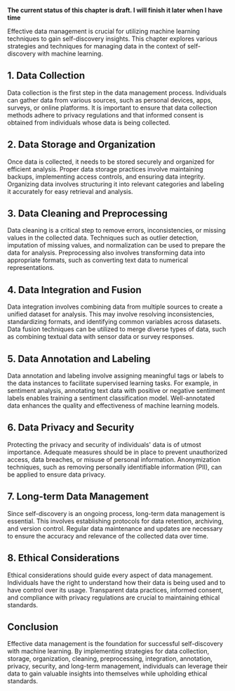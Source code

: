 **The current status of this chapter is draft. I will finish it later when I have time**

Effective data management is crucial for utilizing machine learning techniques to gain self-discovery insights. This chapter explores various strategies and techniques for managing data in the context of self-discovery with machine learning.

**1. Data Collection**
----------------------

Data collection is the first step in the data management process. Individuals can gather data from various sources, such as personal devices, apps, surveys, or online platforms. It is important to ensure that data collection methods adhere to privacy regulations and that informed consent is obtained from individuals whose data is being collected.

**2. Data Storage and Organization**
------------------------------------

Once data is collected, it needs to be stored securely and organized for efficient analysis. Proper data storage practices involve maintaining backups, implementing access controls, and ensuring data integrity. Organizing data involves structuring it into relevant categories and labeling it accurately for easy retrieval and analysis.

**3. Data Cleaning and Preprocessing**
--------------------------------------

Data cleaning is a critical step to remove errors, inconsistencies, or missing values in the collected data. Techniques such as outlier detection, imputation of missing values, and normalization can be used to prepare the data for analysis. Preprocessing also involves transforming data into appropriate formats, such as converting text data to numerical representations.

**4. Data Integration and Fusion**
----------------------------------

Data integration involves combining data from multiple sources to create a unified dataset for analysis. This may involve resolving inconsistencies, standardizing formats, and identifying common variables across datasets. Data fusion techniques can be utilized to merge diverse types of data, such as combining textual data with sensor data or survey responses.

**5. Data Annotation and Labeling**
-----------------------------------

Data annotation and labeling involve assigning meaningful tags or labels to the data instances to facilitate supervised learning tasks. For example, in sentiment analysis, annotating text data with positive or negative sentiment labels enables training a sentiment classification model. Well-annotated data enhances the quality and effectiveness of machine learning models.

**6. Data Privacy and Security**
--------------------------------

Protecting the privacy and security of individuals' data is of utmost importance. Adequate measures should be in place to prevent unauthorized access, data breaches, or misuse of personal information. Anonymization techniques, such as removing personally identifiable information (PII), can be applied to ensure data privacy.

**7. Long-term Data Management**
--------------------------------

Since self-discovery is an ongoing process, long-term data management is essential. This involves establishing protocols for data retention, archiving, and version control. Regular data maintenance and updates are necessary to ensure the accuracy and relevance of the collected data over time.

**8. Ethical Considerations**
-----------------------------

Ethical considerations should guide every aspect of data management. Individuals have the right to understand how their data is being used and to have control over its usage. Transparent data practices, informed consent, and compliance with privacy regulations are crucial to maintaining ethical standards.

**Conclusion**
--------------

Effective data management is the foundation for successful self-discovery with machine learning. By implementing strategies for data collection, storage, organization, cleaning, preprocessing, integration, annotation, privacy, security, and long-term management, individuals can leverage their data to gain valuable insights into themselves while upholding ethical standards.

